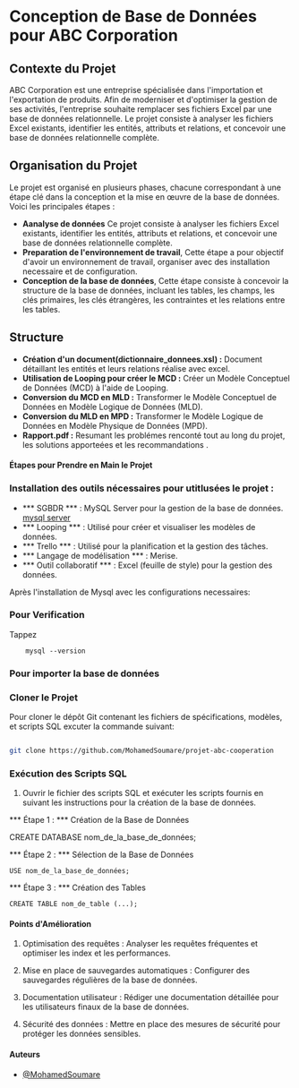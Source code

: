 # Conception de Base de Données pour ABC Corporation

## Contexte du Projet

ABC Corporation est une entreprise spécialisée dans l'importation et l'exportation de produits. Afin de moderniser et d'optimiser la gestion de ses activités, l'entreprise souhaite remplacer ses fichiers Excel par une base de données relationnelle. Le projet consiste à analyser les fichiers Excel existants, identifier les entités, attributs et relations, et concevoir une base de données relationnelle complète.

## Organisation du Projet

Le projet est organisé en plusieurs phases, chacune correspondant à une étape clé dans la conception et la mise en œuvre de la base de données. Voici les principales étapes :

- **Aanalyse de données** Ce  projet consiste à analyser les fichiers Excel existants, identifier les entités, attributs et relations, et concevoir une base de données relationnelle complète.
- **Preparation de l'environnement de travail**, Cette étape a pour objectif d'avoir un environnement de travail, organiser avec des installation necessaire et de configuration.
- **Conception de la base de données**, Cette étape consiste à concevoir la structure de la base de données, incluant les tables, les champs, les clés primaires, les clés étrangères, les contraintes et les relations entre les tables.

## Structure

- **Création d'un document(dictionnaire_donnees.xsl) :** Document détaillant les entités et leurs relations réalise avec excel.
- **Utilisation de Looping pour créer le MCD :**  Créer un Modèle Conceptuel de Données (MCD) à l'aide de Looping.
- **Conversion du MCD en MLD :** Transformer le Modèle Conceptuel de Données en Modèle Logique de Données (MLD).
- **Conversion du MLD en MPD :** Transformer le Modèle Logique de Données en Modèle Physique de Données (MPD).
- **Rapport.pdf :**  Resumant les problémes renconté tout au long du projet, les solutions apporteées et les recommandations .


#### Étapes pour Prendre en Main le Projet

### Installation des outils nécessaires pour utitlusées le projet :

- *** SGBDR *** : MySQL Server pour la gestion de la base de données. [mysql server](https://https://dev.mysql.com/downloads/installer/)
- *** Looping *** : Utilisé pour créer et visualiser les modèles de données.
- *** Trello *** : Utilisé pour la planification et la gestion des tâches.
- *** Langage de modélisation *** : Merise.
- *** Outil collaboratif *** : Excel (feuille de style) pour la gestion des données.

Après l'installation de Mysql avec les configurations necessaires:

### Pour Verification

Tappez

```mysql
    mysql --version
```
### Pour importer la base de données 

### Cloner le Projet

 Pour cloner le dépôt Git contenant les fichiers de spécifications, modèles, et scripts SQL excuter la commande suivant:


```bash

git clone https://github.com/MohamedSoumare/projet-abc-cooperation 

```

### Exécution des Scripts SQL

1. Ouvrir le fichier des scripts SQL et exécuter les scripts fournis en suivant les instructions pour la création de la base de données.

*** Étape 1 : *** Création de la Base de Données

  CREATE DATABASE nom_de_la_base_de_données;

*** Étape 2 : *** Sélection de la Base de Données

    USE nom_de_la_base_de_données;

*** Étape 3 : *** Création des Tables
    
    CREATE TABLE nom_de_table (...);


#### Points d'Amélioration

1. Optimisation des requêtes : Analyser les requêtes fréquentes et optimiser les index et les performances.

2. Mise en place de sauvegardes automatiques : Configurer des sauvegardes régulières de la base de données.

3. Documentation utilisateur : Rédiger une documentation détaillée pour les utilisateurs finaux de la base de données.

4. Sécurité des données : Mettre en place des mesures de sécurité pour protéger les données sensibles.

#### Auteurs
  
- [@MohamedSoumare](https://github.com/MohamedSoumare)



